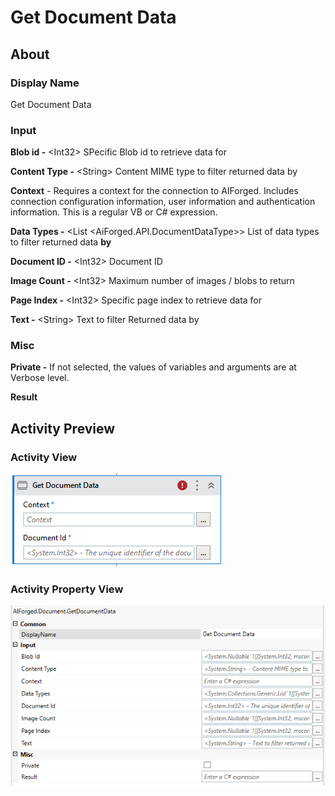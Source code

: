 # Get Document Data

## About

### Display Name

Get Document Data

### Input

**Blob id -** \<Int32> SPecific Blob id to retrieve data for

**Content Type -** \<String> Content MIME type to filter returned data by

**Context** - Requires a context for the connection to AIForged. Includes connection configuration information, user information and authentication information. This is a regular VB or C# expression.

**Data Types -** \<List \<AiForged.API.DocumentDataType>> List of data types to filter returned data **by**

**Document ID -** \<Int32> Document ID

**Image Count -** \<Int32> Maximum number of images / blobs to return

**Page Index -** \<Int32> Specific page index to retrieve data for

**Text -** \<String> Text to filter Returned data by

### Misc

**Private -** If not selected, the values of variables and arguments are at Verbose level.

**Result**

## Activity Preview

### Activity View

![](../../../assets/image%20%28106%29%20%281%29.png)
### Activity Property View

![](../../../assets/image%20%286%29%20%288%29.png)


